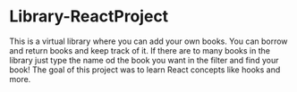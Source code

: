 # Library-ReactProject

This is a virtual library where you can add your own books. You can borrow and return books and keep track of it. If there are to many books in the library just type the name od the book you want in the filter and find your book!
The goal of this project was to learn React concepts like hooks and more.


